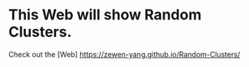 # This Web will show Random Clusters.

Check out the [Web] https://zewen-yang.github.io/Random-Clusters/
